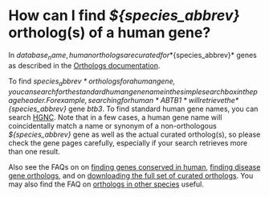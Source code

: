 # How can I find *${species_abbrev}* ortholog(s) of a human gene?
<!-- pombase_categories: Orthology,Finding data -->

In ${database_name}, human orthologs are curated for *${species_abbrev}* genes as
described in the [Orthologs documentation](/documentation/orthologs).

To find *${species_abbrev}* orthologs for a human gene, you can search for the
standard human gene name in the simple search box in the page
header. For example, searching for human *ABTB1* will retrieve the
*${species_abbrev}* gene *btb3*. To find standard human gene names, you can
search [HGNC](http://www.genenames.org/). Note that in a few cases, a
human gene name will coincidentally match a name or synonym of a
non-orthologous *${species_abbrev}* gene as well as the actual curated
ortholog(s), so please check the gene pages carefully, especially if
your search retrieves more than one result.

Also see the FAQs on on [finding genes conserved in human](/faq/how-can-i-find-all-s.-pombe-genes-are-conserved-human),
[finding disease gene orthologs](/faq/how-can-i-find-s.-pombe-genes-associated-human-disease),
and on [downloading the full set of curated orthologs](/faq/how-can-i-obtain-list-human-and-s.-pombe-orthologs).
You may also find the FAQ on [orthologs in other species](/faq/how-can-i-find-s.-pombe-orthologs-species-other-than-human-and-s.-cerevisiae) useful.


